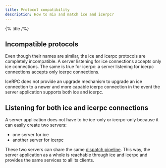 ```yaml
---
title: Protocol compatibility
description: How to mix and match ice and icerpc?
---
```


{% title /%}

## Incompatible protocols

Even though their names are similar, the ice and icerpc protocols are completely incompatible. A server listening for
ice connections accepts only ice connections. The same is true for icerpc: a server listening for icerpc connections
accepts only icerpc connections.

IceRPC does not provide an upgrade mechanism to upgrade an ice connection to a newer and more capable icerpc connection
in the event the server application supports both ice and icerpc.

## Listening for both ice and icerpc connections

A server application does not have to be ice-only or icerpc-only because it can easily create two servers:
 - one server for ice
 - another server for icerpc

These two servers can share the same [dispatch pipeline](../dispatch/dispatch-pipeline). This way, the server
application as a whole is reachable through ice and icerpc and provides the same services to all its clients.
